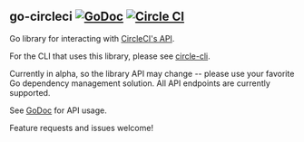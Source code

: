## go-circleci [![GoDoc](https://godoc.org/github.com/jszwedko/go-circleci?status.svg)](http://godoc.org/github.com/jszwedko/go-circleci) [![Circle CI](https://circleci.com/gh/jszwedko/go-circleci.svg?style=svg)](https://circleci.com/gh/jszwedko/go-circleci)

Go library for interacting with [CircleCI's API](https://circleci.com/docs/api).

For the CLI that uses this library, please see
[circle-cli](https://github.com/jszwedko/circleci-cli).

Currently in alpha, so the library API may change -- please use your favorite
Go dependency management solution. All API endpoints are currently supported.

See [GoDoc](http://godoc.org/github.com/jszwedko/go-circleci) for API usage.

Feature requests and issues welcome!
